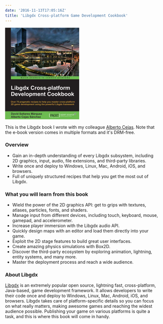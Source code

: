 ```yaml
---
date: '2016-11-13T17:05:16Z'
title: 'Libgdx Cross-platform Game Development Cookbook'
---
```


![libgdx-cookbook](/img/libgdx-cookbook-cover.png)

This is the Libgdx book I wrote with my colleague [Alberto Cejas](https://www.linkedin.com/profile/view?id=238086242&authType=NAME_SEARCH&authToken=puEt&locale=en_US&trk=tyah2&trkInfo=tarId%3A1405883761150%2Ctas%3Aalberto%20cejas%2Cidx%3A1-1-1). Note that the e-book version comes in multiple formats and it's DRM-free.

### Overview

- Gain an in-depth understanding of every Libgdx subsystem, including 2D graphics, input, audio, file extensions, and third-party libraries.
- Write once and deploy to Windows, Linux, Mac, Android, iOS, and browsers.
- Full of uniquely structured recipes that help you get the most out of Libgdx.

### What you will learn from this book

- Wield the power of the 2D graphics API: get to grips with textures, atlases, particles, fonts, and shaders.
- Manage input from different devices, including touch, keyboard, mouse, gamepad, and accelerometer.
- Increase player immersion with the Libgdx audio API.
- Quickly design maps with an editor and load them directly into your game.
- Exploit the 2D stage features to build great user interfaces.
- Create amazing physics simulations with Box2D.
- Discover the third-party ecosystem by exploring animation, lightning, entity systems, and many more.
- Master the deployment process and reach a wide audience.

### About Libgdx

[Libgdx](http://libgdx.badlogicgames.com/) is an extremely popular open source, lightning fast, cross-platform, Java-based, game development framework. It allows developers to write their code once and deploy to Windows, Linux, Mac, Android, iOS, and browsers. Libgdx takes care of platform-specific details so you can focus on what really matters, making awesome games and reaching the widest audience possible. Publishing your game on various platforms is quite a task, and this is where this book will come in handy.
